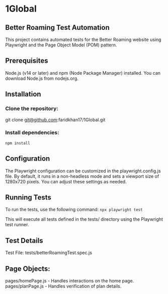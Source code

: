 # 1Global

## Better Roaming Test Automation
This project contains automated tests for the Better Roaming website using Playwright and the Page Object Model (POM) pattern.

## Prerequisites
Node.js (v14 or later) and npm (Node Package Manager) installed. You can download Node.js from nodejs.org.

## Installation
### Clone the repository:
git clone git@github.com:faridkhan17/1Global.git
### Install dependencies:
```npm install```

## Configuration
The Playwright configuration can be customized in the playwright.config.js file. By default, it runs in a non-headless mode and sets a viewport size of 1280x720 pixels. You can adjust these settings as needed.

## Running Tests
To run the tests, use the following command:
```npx playwright test```

This will execute all tests defined in the tests/ directory using the Playwright test runner.

## Test Details
Test File: tests/betterRoamingTest.spec.js
## Page Objects:
pages/homePage.js - Handles interactions on the home page.
pages/planPage.js - Handles verification of plan details.
